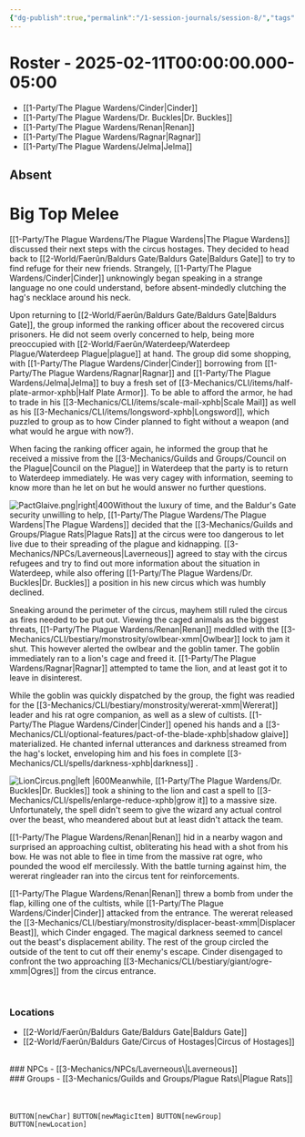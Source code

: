 ```yaml
---
{"dg-publish":true,"permalink":"/1-session-journals/session-8/","tags":["journal"],"created":"2025-02-23T18:10:26.859-05:00","updated":"2025-02-24T21:27:27.704-05:00"}
---
```


# Roster - 2025-02-11T00:00:00.000-05:00

- [[1-Party/The Plague Wardens/Cinder\|Cinder]]
- [[1-Party/The Plague Wardens/Dr. Buckles\|Dr. Buckles]]
- [[1-Party/The Plague Wardens/Renan\|Renan]]
- [[1-Party/The Plague Wardens/Ragnar\|Ragnar]]
- [[1-Party/The Plague Wardens/Jelma\|Jelma]]

## Absent

# Big Top Melee
[[1-Party/The Plague Wardens/The Plague Wardens\|The Plague Wardens]] discussed their next steps with the circus hostages. They decided to head back to [[2-World/Faerûn/Baldurs Gate/Baldurs Gate\|Baldurs Gate]] to try to find refuge for their new friends. Strangely, [[1-Party/The Plague Wardens/Cinder\|Cinder]] unknowingly began speaking in a strange language no one could understand, before absent-mindedly clutching the hag's necklace around his neck.

Upon returning to [[2-World/Faerûn/Baldurs Gate/Baldurs Gate\|Baldurs Gate]], the group informed the ranking officer about the recovered circus prisoners. He did not seem overly concerned to help, being more preoccupied with [[2-World/Faerûn/Waterdeep/Waterdeep Plague/Waterdeep Plague\|plague]] at hand. The group did some shopping, with [[1-Party/The Plague Wardens/Cinder\|Cinder]] borrowing from [[1-Party/The Plague Wardens/Ragnar\|Ragnar]] and [[1-Party/The Plague Wardens/Jelma\|Jelma]] to buy a fresh set of [[3-Mechanics/CLI/items/half-plate-armor-xphb\|Half Plate Armor]]. To be able to afford the armor, he had to trade in his [[3-Mechanics/CLI/items/scale-mail-xphb\|Scale Mail]] as well as his [[3-Mechanics/CLI/items/longsword-xphb\|Longsword]], which puzzled to group as to how Cinder planned to fight without a weapon (and what would he argue with now?).

When facing the ranking officer again, he informed the group that he received a missive from the [[3-Mechanics/Guilds and Groups/Council on the Plague\|Council on the Plague]] in Waterdeep that the party is to return to Waterdeep immediately. He was very cagey with information, seeming to know more than he let on but he would answer no further questions.

![PactGlaive.png|right|400](/img/user/z_Assets/PactGlaive.png)Without the luxury of time, and the Baldur's Gate security unwilling to help, [[1-Party/The Plague Wardens/The Plague Wardens\|The Plague Wardens]] decided that the [[3-Mechanics/Guilds and Groups/Plague Rats\|Plague Rats]] at the circus were too dangerous to let live due to their spreading of the plague and kidnapping. [[3-Mechanics/NPCs/Laverneous\|Laverneous]] agreed to stay with the circus refugees and try to find out more information about the situation in Waterdeep, while also offering [[1-Party/The Plague Wardens/Dr. Buckles\|Dr. Buckles]] a position in his new circus which was humbly declined.

Sneaking around the perimeter of the circus, mayhem still ruled the circus as fires needed to be put out. Viewing the caged animals as the biggest threats, [[1-Party/The Plague Wardens/Renan\|Renan]] meddled with the [[3-Mechanics/CLI/bestiary/monstrosity/owlbear-xmm\|Owlbear]] lock to jam it shut. This however alerted the owlbear and the goblin tamer. The goblin immediately ran to a lion's cage and freed it. [[1-Party/The Plague Wardens/Ragnar\|Ragnar]] attempted to tame the lion, and at least got it to leave in disinterest.

While the goblin was quickly dispatched by the group, the fight was readied for the [[3-Mechanics/CLI/bestiary/monstrosity/wererat-xmm\|Wererat]] leader and his rat ogre companion, as well as a slew of cultists. [[1-Party/The Plague Wardens/Cinder\|Cinder]] opened his hands and a [[3-Mechanics/CLI/optional-features/pact-of-the-blade-xphb\|shadow glaive]] materialized. He chanted infernal utterances and darkness streamed from the hag's locket, enveloping him and his foes in complete [[3-Mechanics/CLI/spells/darkness-xphb\|darkness]] .

![LionCircus.png|left |600](/img/user/z_Assets/LionCircus.png)Meanwhile, [[1-Party/The Plague Wardens/Dr. Buckles\|Dr. Buckles]] took a shining to the lion and cast a spell to [[3-Mechanics/CLI/spells/enlarge-reduce-xphb\|grow it]] to a massive size. Unfortunately, the spell didn't seem to give the wizard any actual control over the beast, who meandered about but at least didn't attack the team.

[[1-Party/The Plague Wardens/Renan\|Renan]] hid in a nearby wagon and surprised an approaching cultist, obliterating his head with a shot from his bow. He was not able to flee in time from the massive rat ogre, who pounded the wood elf mercilessly. With the battle turning against him, the wererat ringleader ran into the circus tent for reinforcements.

[[1-Party/The Plague Wardens/Renan\|Renan]] threw a bomb from under the flap, killing one of the cultists, while [[1-Party/The Plague Wardens/Cinder\|Cinder]] attacked from the entrance. The wererat released the [[3-Mechanics/CLI/bestiary/monstrosity/displacer-beast-xmm\|Displacer Beast]], which Cinder engaged. The magical darkness seemed to cancel out the beast's displacement ability. The rest of the group circled the outside of the tent to cut off their enemy's escape. Cinder disengaged to confront the two approaching [[3-Mechanics/CLI/bestiary/giant/ogre-xmm\|Ogres]] from the circus entrance.

<br>

### Locations

- [[2-World/Faerûn/Baldurs Gate/Baldurs Gate\|Baldurs Gate]]
- [[2-World/Faerûn/Baldurs Gate/Circus of Hostages\|Circus of Hostages]]
<br>
### NPCs
- [[3-Mechanics/NPCs/Laverneous\|Laverneous]]<br>
### Groups
- [[3-Mechanics/Guilds and Groups/Plague Rats\|Plague Rats]]
<br><br><br>


`BUTTON[newChar]` `BUTTON[newMagicItem]` `BUTTON[newGroup]` `BUTTON[newLocation]`
